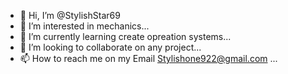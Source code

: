 - 👋 Hi, I’m @StylishStar69
- 👀 I’m interested in mechanics...
- 🌱 I’m currently learning create opreation systems...
- 💞️ I’m looking to collaborate on any project...
- 📫 How to reach me on my Email Stylishone922@gmail.com ...

<!---
StylishStar69/StylishStar69 is a ✨ special ✨ repository because its `README.md` (this file) appears on your GitHub profile.
You can click the Preview link to take a look at your changes.
--->
